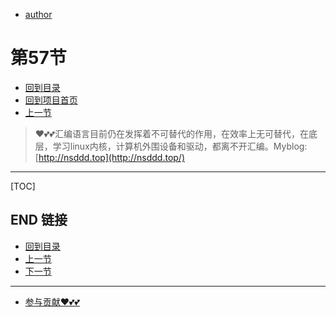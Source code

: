 + [author](https://github.com/3293172751)
# 第57节
+ [回到目录](../README.md)
+ [回到项目首页](../../README.md)
+ [上一节](56.md)
> ❤️💕💕汇编语言目前仍在发挥着不可替代的作用，在效率上无可替代，在底层，学习linux内核，计算机外围设备和驱动，都离不开汇编。Myblog:[http://nsddd.top](http://nsddd.top/)
---
[TOC]





## END 链接
+ [回到目录](../README.md)
+ [上一节](56.md)
+ [下一节](58.md)
---
+ [参与贡献❤️💕💕](https://github.com/3293172751/Block_Chain/blob/master/Git/git-contributor.md)